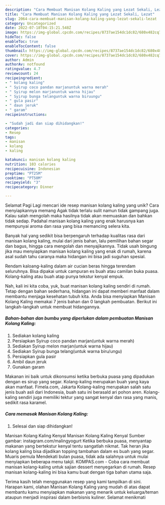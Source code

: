 ```yaml
---
description: "Cara Membuat Manisan Kolang Kaling yang Lezat Sekali, Lezat"
title: "Cara Membuat Manisan Kolang Kaling yang Lezat Sekali, Lezat"
slug: 2064-cara-membuat-manisan-kolang-kaling-yang-lezat-sekali-lezat
category: Uncategorized
date: 2022-07-18T04:15:21.548Z
image: https://img-global.cpcdn.com/recipes/8737ae154dc1dc82/680x482cq70/manisan-kolang-kaling-foto-resep-utama.jpg
hideToc: false
enableToc: true
enableTocContent: false
thumbnail: https://img-global.cpcdn.com/recipes/8737ae154dc1dc82/680x482cq70/manisan-kolang-kaling-foto-resep-utama.jpg
cover: https://img-global.cpcdn.com/recipes/8737ae154dc1dc82/680x482cq70/manisan-kolang-kaling-foto-resep-utama.jpg
author: Admin
authorAv: notfound
ratingvalue: 4.7
reviewcount: 24
recipeingredient:
- " kolang kaling"
- " Syirup coco pandan marjanuntuk warna merah"
- " Syirup melon marjanuntuk warna hijau"
- " Syirup bunga telanguntuk warna biruungu"
- " gula pasir"
- " daun jeruk"
- " garam"
recipeinstructions:

- "Sudah jadi dan siap dihidangkan!"
categories:
- Resep
tags:
- manisan
- kolang
- kaling

katakunci: manisan kolang kaling 
nutrition: 103 calories
recipecuisine: Indonesian
preptime: "PT25M"
cooktime: "PT50M"
recipeyield: "3"
recipecategory: Dinner

---
```



Selamat Pagi Lagi mencari ide resep manisan kolang kaling yang unik? Cara menyiapkannya memang Agak tidak terlalu sulit namun tidak gampang juga. Kalau salah mengolah maka hasilnya tidak akan memuaskan dan bahkan tidak sedap. Padahal manisan kolang kaling yang enak harusnya kan mempunyai aroma dan rasa yang bisa memancing selera kita.


Banyak hal yang sedikit bisa berpengaruh terhadap kualitas rasa dari manisan kolang kaling, mulai dari jenis bahan, lalu pemilihan bahan segar dan bagus, hingga cara mengolah dan menyajikannya. Tidak usah bingung jika mau menyiapkan manisan kolang kaling yang enak di rumah, karena asal sudah tahu caranya maka hidangan ini bisa jadi suguhan spesial.

Rendam kaloang-kaling dalam air cucian beras hingga terendam seluruhnya. Bisa dipakai untuk campuran es buah atau camilan buka puasa. Kolang-kaling atau buah atap punya tekstur kenyal empuk.


Nah, kali ini kita coba, yuk, buat manisan kolang kaling sendiri di rumah. Tetap dengan bahan sederhana, hidangan ini dapat memberi manfaat dalam membantu menjaga kesehatan tubuh kita. Anda bisa menyiapkan Manisan Kolang Kaling memakai 7 jenis bahan dan 0 langkah pembuatan. Berikut ini langkah-langkah untuk membuat hidangannya.

<!--inarticleads1-->

##### Bahan-bahan dan bumbu yang diperlukan dalam pembuatan Manisan Kolang Kaling:

1. Sediakan  kolang kaling
1. Persiapkan  Syirup coco pandan marjan(untuk warna merah)
1. Sediakan  Syirup melon marjan(untuk warna hijau)
1. Sediakan  Syirup bunga telang(untuk warna biru/ungu)
1. Persiapkan  gula pasir
1. Ambil  daun jeruk
1. Gunakan  garam


Makanan ini baik untuk dikonsumsi ketika berbuka puasa yang dipadukan dengan es sirup yang segar. Kolang-kaling merupakan buah yang kaya akan manfaat. Fimela.com, Jakarta Kolang-kaling merupakan salah satu jenis buah asli dari Indonesia, buah satu ini berasald ari pohon aren. Kolang-kaling sendiri juga memiliki tektur yang sangat kenyal dan rasa yang manis, sedikit rasa karamel. 

<!--inarticleads2-->

##### Cara memasak Manisan Kolang Kaling:


1. Selesai dan siap dihidangkan!

Manisan Kolang Kaling Kenyal Manisan Kolang Kaling Kenyal Sumber gambar: instagram.com/malingyogurt Ketika berbuka puasa, menyantap makanan yang bertekstur kenyal tentu sangatlah nikmat. Tak heran jika kolang kaling bisa dijadikan topping tambahan dalam es buah yang segar. Muaris pemula Mendekati bulan puasa, tidak ada salahnya untuk mulai menyiapkan beberapa menu takjil. KOMPAS.com - Coba cara membuat manisan kolang-kaling untuk sajian dessert menyegarkan di rumah. Resep manisan kolang-kaling ini bisa kamu buat dengan tiga bahan utama saja. 

Terima kasih telah menggunakan resep yang kami tampilkan di sini. Harapan kami, olahan Manisan Kolang Kaling yang mudah di atas dapat membantu kamu menyiapkan makanan yang menarik untuk keluarga/teman ataupun menjadi inspirasi dalam berbisnis kuliner. Selamat menikmati
